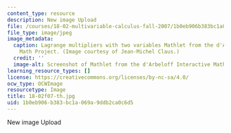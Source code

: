 ```yaml
---
content_type: resource
description: New image Upload
file: /courses/18-02-multivariable-calculus-fall-2007/1b0eb906b383bc1a069a9ddb2ca0c6d5_18-02f07-th.jpg
file_type: image/jpeg
image_metadata:
  caption: Lagrange multipliers with two variables Mathlet from the d'Arbeloff Interactive
    Math Project. (Image courtesy of Jean-Michel Claus.)
  credit: ''
  image-alt: Screenshot of Mathlet from the d'Arbeloff Interactive Math Project.
learning_resource_types: []
license: https://creativecommons.org/licenses/by-nc-sa/4.0/
ocw_type: OCWImage
resourcetype: Image
title: 18-02f07-th.jpg
uid: 1b0eb906-b383-bc1a-069a-9ddb2ca0c6d5
---
```

New image Upload